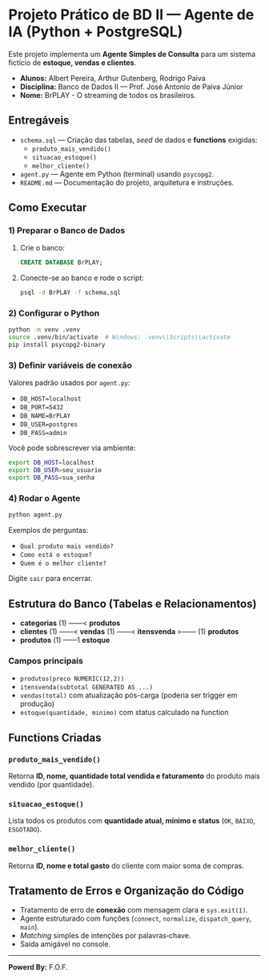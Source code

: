 
# Projeto Prático de BD II — Agente de IA (Python + PostgreSQL)

Este projeto implementa um **Agente Simples de Consulta** para um sistema fictício de **estoque, vendas e clientes**.

- **Alunos:** Albert Pereira, Arthur Gutenberg, Rodrigo Paiva
- **Disciplina:** Banco de Dados II — Prof. José Antonio de Paiva Júnior
- **Nome:** BrPLAY - O streaming de todos os brasileiros.

## Entregáveis
- `schema.sql` — Criação das tabelas, *seed* de dados e **functions** exigidas:
  - `produto_mais_vendido()`
  - `situacao_estoque()`
  - `melhor_cliente()`
- `agent.py` — Agente em Python (terminal) usando `psycopg2`.
- `README.md` — Documentação do projeto, arquitetura e instruções.

## Como Executar

### 1) Preparar o Banco de Dados
1. Crie o banco:
   ```sql
   CREATE DATABASE BrPLAY;
   ```
2. Conecte-se ao banco e rode o script:
   ```bash
   psql -d BrPLAY -f schema.sql
   ```

### 2) Configurar o Python
```bash
python -m venv .venv
source .venv/bin/activate  # Windows: .venv\\Scripts\\activate
pip install psycopg2-binary
```

### 3) Definir variáveis de conexão
Valores padrão usados por `agent.py`:
- `DB_HOST=localhost`
- `DB_PORT=5432`
- `DB_NAME=BrPLAY`
- `DB_USER=postgres`
- `DB_PASS=admin`

Você pode sobrescrever via ambiente:
```bash
export DB_HOST=localhost
export DB_USER=seu_usuario
export DB_PASS=sua_senha
```

### 4) Rodar o Agente
```bash
python agent.py
```
Exemplos de perguntas:
- `Qual produto mais vendido?`
- `Como está o estoque?`
- `Quem é o melhor cliente?`

Digite `sair` para encerrar.

## Estrutura do Banco (Tabelas e Relacionamentos)

- **categorias** (1) ——< **produtos**
- **clientes** (1) ——< **vendas** (1) ——< **itensvenda** >—— (1) **produtos**
- **produtos** (1) ——1 **estoque**

### Campos principais
- `produtos(preco NUMERIC(12,2))`
- `itensvenda(subtotal GENERATED AS ...)`
- `vendas(total)` com atualização pós-carga (poderia ser trigger em produção)
- `estoque(quantidade, minimo)` com status calculado na function

## Functions Criadas

### `produto_mais_vendido()`
Retorna **ID, nome, quantidade total vendida e faturamento** do produto mais vendido (por quantidade).

### `situacao_estoque()`
Lista todos os produtos com **quantidade atual, mínimo e status** (`OK`, `BAIXO`, `ESGOTADO`).

### `melhor_cliente()`
Retorna **ID, nome e total gasto** do cliente com maior soma de compras.

## Tratamento de Erros e Organização do Código
- Tratamento de erro de **conexão** com mensagem clara e `sys.exit(1)`.
- Agente estruturado com funções (`connect`, `normalize`, `dispatch_query`, `main`).
- *Matching* simples de intenções por palavras‑chave.
- Saída amigável no console.

---

**Powerd By:** F.O.F.
